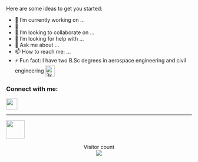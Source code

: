 
Here are some ideas to get you started:
- 🔭 I’m currently working on ...
- 🌱 
- 👯 I’m looking to collaborate on ...
- 🤔 I’m looking for help with ...
- 💬 Ask me about ...
- 📫 How to reach me: ...
- ⚡ Fun fact: I have two B.Sc degrees in aerospace engineering and civil engineering
<a href="https://discord.gg/sevda#8165" target="blank" rel=”noopener”><img align="center" src="https://seeklogo.com/images/D/discord-logo-134E148657-seeklogo.com.png" alt="3kGnYm6" height="30" width="26" /></a>


<p align="center">
<h3 align="left">Connect with me:</h3>
<p align="left">
<a href="https://www.linkedin.com/in/shamsulhaqbasir/" target="blank"><img align="center](https://www.linkedin.com/in/shamsulhaqbasir/" src="https://raw.githubusercontent.com/rahuldkjain/github-profile-readme-generator/master/src/images/icons/Social/linked-in-alt.svg" height="30" width="30" /></a> 
  
---
<img src="https://media.giphy.com/media/VgCDAzcKvsR6OM0uWg/giphy.gif" width="50"> 
</p>
 <p align="center"> 
  Visitor count<br>
   <img src="https://profile-counter.glitch.me/sevdasanver/count.svg" />
</p>

<!--
<img src="https://media.giphy.com/media/VgCDAzcKvsR6OM0uWg/giphy.gif" width="50"> 

<h1 align="center">
  <a href="https://git.io/typing-svg">
    <img src="https://readme-typing-svg.herokuapp.com/?lines=Hello!;I+am+Sevda+Sanver&center=true&size=25">
  </a>
</h1>
